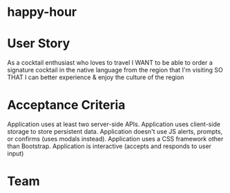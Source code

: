 # happy-hour

# User Story
As a cocktail enthusiast who loves to travel
I WANT to be able to order a signature cocktail in the native language from the region that  I'm visiting
SO THAT I can better experience & enjoy the culture of the region

# Acceptance Criteria
Application uses at least two server-side APIs.
Application uses client-side storage to store persistent data.
Application doesn't use JS alerts, prompts, or confirms (uses modals instead).
Application uses a CSS framework other than Bootstrap.
Application is interactive (accepts and responds to user input)

# Team